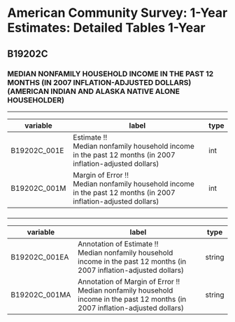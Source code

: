 # American Community Survey: 1-Year Estimates: Detailed Tables 1-Year

## B19202C

### MEDIAN NONFAMILY HOUSEHOLD INCOME IN THE PAST 12 MONTHS (IN 2007 INFLATION-ADJUSTED DOLLARS) (AMERICAN INDIAN AND ALASKA NATIVE ALONE HOUSEHOLDER)

___

| variable | label | type |
| ----- | ----- | ----- |
| B19202C_001E | Estimate !!<br>Median nonfamily household income in the past 12 months (in 2007 inflation-adjusted dollars) | int |
| B19202C_001M | Margin of Error !!<br>Median nonfamily household income in the past 12 months (in 2007 inflation-adjusted dollars) | int |
### 

___

| variable | label | type |
| ----- | ----- | ----- |
| B19202C_001EA | Annotation of Estimate !!<br>Median nonfamily household income in the past 12 months (in 2007 inflation-adjusted dollars) | string |
| B19202C_001MA | Annotation of Margin of Error !!<br>Median nonfamily household income in the past 12 months (in 2007 inflation-adjusted dollars) | string |

